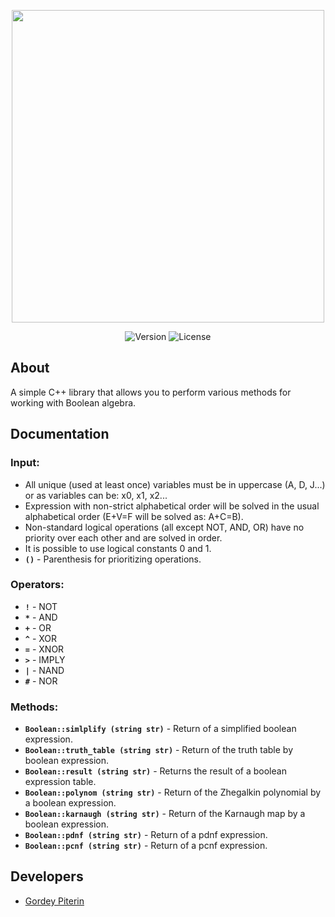 <p align="center">
      <img src="https://drive.google.com/uc?export=download&confirm=no_antivirus&id=1SfyN1lorIzgTlXpDrQ_nP0ssHD3r8TEd" width="500">
</p>

<p align="center">
   <img src="https://img.shields.io/badge/Version-v1.2-blue" alt="Version">
   <img src="https://img.shields.io/badge/License-MIT-success" alt="License">
</p>

## About

A simple C++ library that allows you to perform various methods for working with Boolean algebra.

## Documentation

### Input:

- All unique (used at least once) variables must be in uppercase (A, D, J...) or as variables can be: x0, x1, x2...
- Expression with non-strict alphabetical order will be solved in the usual alphabetical order (E+V=F will be solved as: A+C=B).
- Non-standard logical operations (all except NOT, AND, OR) have no priority over each other and are solved in order.
- It is possible to use logical constants 0 and 1.
- **`()`** - Parenthesis for prioritizing operations.

### Operators:

- **`!`** - NOT
- **`*`** - AND
- **`+`** - OR 
- **`^`** - XOR
- **`=`** - XNOR
- **`>`** - IMPLY
- **`|`** - NAND
- **`#`** - NOR

### Methods:

- **`Boolean::simlplify (string str)`** - Return of a simplified boolean expression.
- **`Boolean::truth_table (string str)`** - Return of the truth table by boolean expression.
- **`Boolean::result (string str)`** - Returns the result of a boolean expression table.
- **`Boolean::polynom (string str)`** - Return of the Zhegalkin polynomial by a boolean expression.
- **`Boolean::karnaugh (string str)`** - Return of the Karnaugh map by a boolean expression.
- **`Boolean::pdnf (string str)`** - Return of a pdnf expression.
- **`Boolean::pcnf (string str)`** - Return of a pcnf expression.

## Developers

- [Gordey Piterin](https://github.com/ynasl)
